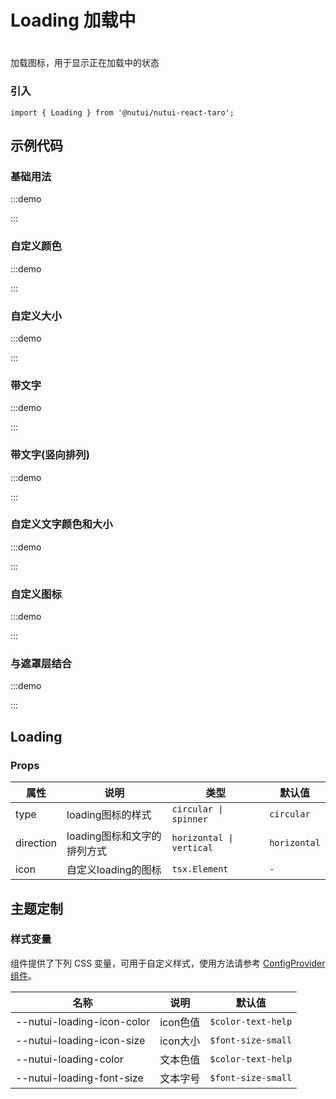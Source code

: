 # Loading 加载中

#
加载图标，用于显示正在加载中的状态

### 引入

```tsx
import { Loading } from '@nutui/nutui-react-taro';
```

## 示例代码

### 基础用法

:::demo

<CodeBlock src='taro/demo1.tsx'></CodeBlock>

:::

### 自定义颜色

:::demo

<CodeBlock src='taro/demo2.tsx'></CodeBlock>

:::

### 自定义大小

:::demo

<CodeBlock src='taro/demo3.tsx'></CodeBlock>

:::

### 带文字

:::demo

<CodeBlock src='taro/demo4.tsx'></CodeBlock>

:::

### 带文字(竖向排列)

:::demo

<CodeBlock src='taro/demo5.tsx'></CodeBlock>

:::

### 自定义文字颜色和大小

:::demo

<CodeBlock src='taro/demo6.tsx'></CodeBlock>

:::

### 自定义图标

:::demo

<CodeBlock src='taro/demo7.tsx'></CodeBlock>

:::

### 与遮罩层结合

:::demo

<CodeBlock src='taro/demo8.tsx'></CodeBlock>

:::

## Loading

### Props

| 属性 | 说明 | 类型 | 默认值 |
| --- | --- | --- | --- |
| type | loading图标的样式 | `circular \| spinner` | `circular` |
| direction | loading图标和文字的排列方式 | `horizontal \| vertical` | `horizontal` |
| icon | 自定义loading的图标 | `tsx.Element` | `-` |

## 主题定制

### 样式变量

组件提供了下列 CSS 变量，可用于自定义样式，使用方法请参考 [ConfigProvider 组件](#/zh-CN/component/configprovider)。

| 名称 | 说明 | 默认值 |
| --- | --- | --- |
| \--nutui-loading-icon-color | icon色值 | `$color-text-help` |
| \--nutui-loading-icon-size | icon大小 | `$font-size-small` |
| \--nutui-loading-color | 文本色值 | `$color-text-help` |
| \--nutui-loading-font-size | 文本字号 | `$font-size-small` |